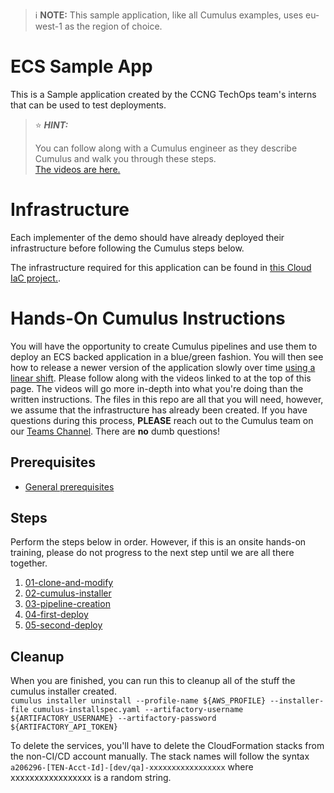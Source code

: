 > :information_source:  **NOTE:**  This sample application, like all Cumulus examples, uses eu-west-1 as the region of choice.

# ECS Sample App
This is a Sample application created by the CCNG TechOps team's interns that can be used to test deployments.  
> :star: ***HINT:***
>
> You can follow along with a Cumulus engineer as they describe Cumulus and walk you through these steps.  
> [The videos are here.](https://thehub.thomsonreuters.com/docs/DOC-2945792)


# Infrastructure
Each implementer of the demo should have already deployed their infrastructure before following the Cumulus steps below.

The infrastructure required for this application can be found in [this Cloud IaC project.](https://github.com/tr/cumulus_iac-sample-application-nodejs-ecs).

# Hands-On Cumulus Instructions
You will have the opportunity to create Cumulus pipelines and use them to deploy an ECS backed application in a blue/green fashion.
You will then see how to release a newer version of the application slowly over time [using a linear shift](https://github.com/tr/cumulus_cicd-blue-green-deployer/blob/stable/docs/routers/ALB.md).
Please follow along with the videos linked to at the top of this page.
The videos will go more in-depth into what you're doing than the written instructions.
The files in this repo are all that you will need, however, we assume that the infrastructure has already been created.
If you have questions during this process, **PLEASE** reach out to the Cumulus team on our [Teams Channel](https://teams.microsoft.com/l/channel/19%3ac72f735f407a48f1902ad18ad14f1265%40thread.skype/General?groupId=09374222-95d8-4cb6-bd1d-1bb9f8dfc625&tenantId=62ccb864-6a1a-4b5d-8e1c-397dec1a8258).
There are **no** dumb questions!

## Prerequisites
* [General prerequisites](https://thehub.thomsonreuters.com/docs/DOC-2914661)

## Steps
Perform the steps below in order.  However, if this is an onsite hands-on training, please do not progress to the next step until we are all there together.

1. [01-clone-and-modify](dojo/01-clone-and-modify.md)
1. [02-cumulus-installer](dojo/02-cumulus-installer.md)
1. [03-pipeline-creation](dojo/03-pipeline-creation.md)
1. [04-first-deploy](dojo/04-first-deploy.md)
1. [05-second-deploy](dojo/05-second-deploy.md)

## Cleanup
When you are finished, you can run this to cleanup all of the stuff the cumulus installer created.  
`cumulus installer uninstall --profile-name ${AWS_PROFILE} --installer-file cumulus-installspec.yaml --artifactory-username ${ARTIFACTORY_USERNAME} --artifactory-password ${ARTIFACTORY_API_TOKEN}`

To delete the services, you'll have to delete the CloudFormation stacks from the non-CI/CD account manually.  The
 stack names will follow the syntax `a206296-[TEN-Acct-Id]-[dev/qa]-xxxxxxxxxxxxxxxxx` where xxxxxxxxxxxxxxxxx
  is a random string.
